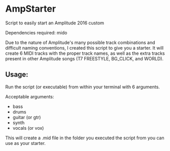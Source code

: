# AmpStarter
 Script to easily start an Amplitude 2016 custom
 
 Dependencies required: mido
 
 Due to the nature of Amplitude's many possible track combinations and difficult naming conventions, I created this script to give you a starter. It will create 6 MIDI tracks with the proper track names, as well as the extra tracks present in other Amplitude songs (T7 FREESTYLE, BG_CLICK, and WORLD).
 
## Usage:
Run the script (or executable) from within your terminal with 6 arguments.

Acceptable arguments:
  * bass
  * drums
  * guitar (or gtr)
  * synth
  * vocals (or vox)

This will create a .mid file in the folder you executed the script from you can use as your starter.